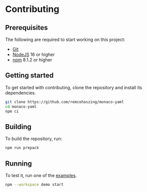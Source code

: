 # Contributing

## Prerequisites

The following are required to start working on this project:

- [Git](https://git-scm.com)
- [NodeJS](https://nodejs.org) 16 or higher
- [npm](https://github.com/npm/cli) 8.1.2 or higher

## Getting started

To get started with contributing, clone the repository and install its dependencies.

```sh
git clone https://github.com/remcohaszing/monaco-yaml
cd monaco-yaml
npm ci
```

## Building

To build the repository, run:

```sh
npm run prepack
```

## Running

To test it, run one of the
[examples](https://github.com/remcohaszing/monaco-yaml/tree/main/examples).

```sh
npm --workspace demo start
```
